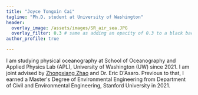 ```yaml
---
title: "Joyce Tongxin Cai"
tagline: "Ph.D. student at University of Washington"
header:
  overlay_image: /assets/images/SR_air_sea.JPG
  overlay_filter: 0.3 # same as adding an opacity of 0.3 to a black background
author_profile: true

---
```


I am studying physical oceanography at School of Oceanography and Applied Physics Lab (APL), University of Washington (UW) since 2021. I am joint advised by <a href="https://apl.uw.edu/people/profile.php?last_name=Zhao&first_name=Zhongxiang">Zhongxiang Zhao</a> and Dr. Eric D'Asaro. Previous to that, I earned a Master's Degree of Environmental Engineering from Department of Civil and Environmental Engineering, Stanford University in 2021.
